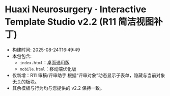 # Huaxi Neurosurgery · Interactive Template Studio v2.2 (R11 简洁视图补丁)
- 构建时间: 2025-08-24T16:49:49
- 本包包含:
  - `index.html`：桌面通用版
  - `mobile.html`：移动端优化版
- 仅新增：R11 审稿/评审助手 根据“评审对象”动态显示子表单，隐藏与当前对象无关的板块。
- 其余模板与行为均与您提供的 v2.2 保持一致。
